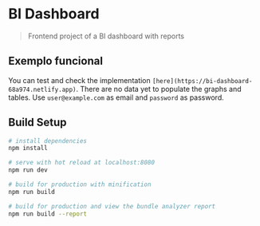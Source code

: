 # BI Dashboard

> Frontend project of a BI dashboard with reports

## Exemplo funcional

You can test and check the implementation `[here](https://bi-dashboard-68a974.netlify.app)`. There are no data yet to populate the graphs and tables. Use `user@example.com` as email and `password` as password.

## Build Setup

``` bash
# install dependencies
npm install

# serve with hot reload at localhost:8080
npm run dev

# build for production with minification
npm run build

# build for production and view the bundle analyzer report
npm run build --report
```
